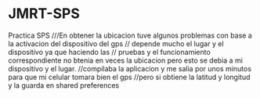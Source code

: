 # JMRT-SPS


Practica SPS
  ///En obtener la ubicacion tuve algunos problemas con base a la activacion del dispositivo del gps
    // depende mucho el lugar y el dispositivo ya que haciendo las
    // pruebas y el funcionamiento correspondiente no btenia en veces la ubicacion pero esto se debia a mi dispositivo y el lugar.
    //compilaba la aplicacion y me salia por unos minutos para que mi celular tomara bien el gps
    //pero si obtiene la latitud y longitud y la guarda en shared preferences
